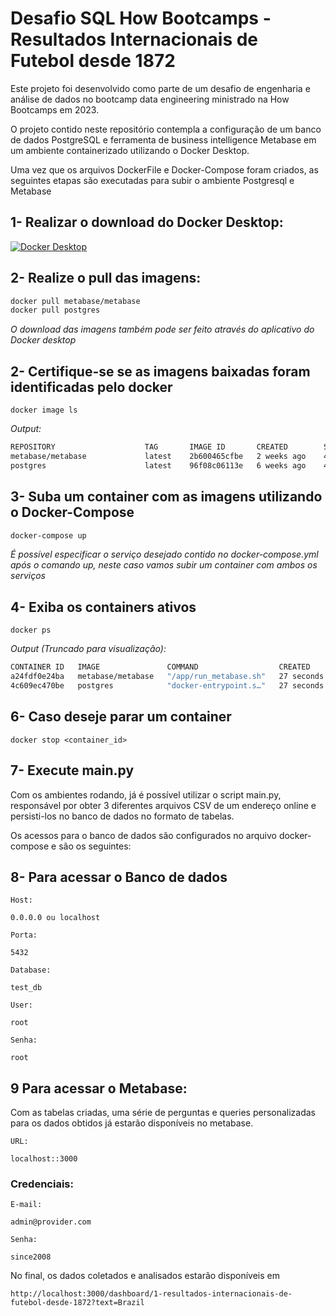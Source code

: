 # Desafio SQL How Bootcamps - Resultados Internacionais de Futebol desde 1872

Este projeto foi desenvolvido como parte de um desafio de engenharia e análise de dados no bootcamp data engineering ministrado na How Bootcamps em 2023.

O projeto contido neste repositório contempla a configuração de um banco de dados PostgreSQL e ferramenta de business intelligence Metabase em um ambiente containerizado utilizando o Docker Desktop.

Uma vez que os arquivos DockerFile e Docker-Compose foram criados, as seguintes etapas são executadas para subir o ambiente Postgresql e Metabase

## 1- Realizar o download do Docker Desktop:

[![Docker Desktop](https://img.shields.io/badge/Docker_Desktop-blue?style=for-the-badge&logo=docker&logoColor=white)](https://www.docker.com/products/docker-desktop)

## 2- Realize o pull das imagens:
```bash
docker pull metabase/metabase
docker pull postgres
```
*O download das imagens também pode ser feito através do aplicativo do Docker desktop*

## 2- Certifique-se se as imagens baixadas foram identificadas pelo docker
```shell
docker image ls
```
*Output:*
```bash
REPOSITORY                    TAG       IMAGE ID       CREATED        SIZE
metabase/metabase             latest    2b600465cfbe   2 weeks ago    484MB
postgres                      latest    96f08c06113e   6 weeks ago    438MB
```

## 3- Suba um container com as imagens utilizando o Docker-Compose

```bash
docker-compose up
```
*É possível especificar o serviço desejado contido no docker-compose.yml após o comando up, neste caso vamos subir um container com ambos os serviços*

## 4- Exiba os containers ativos
```shell
docker ps
```
*Output (Truncado para visualização):*
```bash
CONTAINER ID   IMAGE               COMMAND                  CREATED          ...
a24fdf0e24ba   metabase/metabase   "/app/run_metabase.sh"   27 seconds ago   ...
4c609ec470be   postgres            "docker-entrypoint.s…"   27 seconds ago   ...
```
## 6- Caso deseje parar um container

```shell
docker stop <container_id>
```

## 7- Execute main.py

Com os ambientes rodando, já é possível utilizar o script main.py, responsável por obter 3 diferentes arquivos CSV de um endereço online e persisti-los no banco de dados no formato de tabelas.

Os acessos para o banco de dados são configurados no arquivo docker-compose e são os seguintes:

## 8- Para acessar o Banco de dados

`Host:`
```
0.0.0.0 ou localhost
```
`Porta:`
```
5432
```
`Database:`
```
test_db
```
`User:`
```
root
```
`Senha:`
```
root
```

## 9 Para acessar o Metabase:

Com as tabelas criadas, uma série de perguntas e queries personalizadas para os dados obtidos já estarão disponíveis no metabase.

`URL:`
```
localhost::3000
```

### Credenciais:

`E-mail:`
```
admin@provider.com
```
`Senha:`
```
since2008
```

No final, os dados coletados e analisados estarão disponíveis em
```
http://localhost:3000/dashboard/1-resultados-internacionais-de-futebol-desde-1872?text=Brazil
```